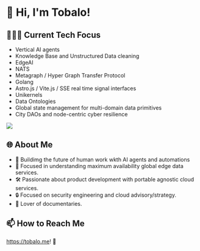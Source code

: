 # 👋 Hi, I'm Tobalo!

## 🕵🏽‍♂️ Current Tech Focus
- Vertical AI agents
- Knowledge Base and Unstructured Data cleaning
- EdgeAI
- NATS
- Metagraph / Hyper Graph Transfer Protocol
- Golang
- Astro.js / Vite.js / SSE real time signal interfaces
- Unikernels
- Data Ontologies
- Global state management for multi-domain data primitives
- City DAOs and node-centric cyber resilience

<img src="https://github-readme-stats.vercel.app/api/top-langs?username=tobalo&layout=compact"/>

## 🌐 About Me
- 🤖 Buildimg the future of human work wkth AI agents and automations
- 🚀 Focused in understanding maximum availability global edge data services.
- 🛠️ Passionate about product development with portable agnostic cloud services.
- 🔒 Focused on security engineering and cloud advisory/strategy.
- 🎥 Lover of documentaries.

## 📫 How to Reach Me
https://tobalo.me! 🌟
